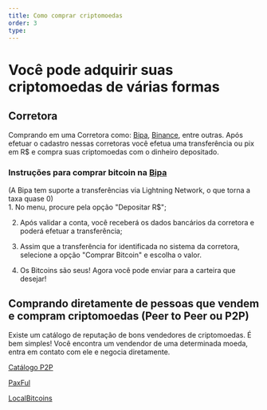 ```yaml
---
title: Como comprar criptomoedas
order: 3
type: 
---
```


# Você pode adquirir suas criptomoedas de várias formas



## Corretora

Comprando em uma Corretora como: [Bipa](https://bipa.app/), [Binance](https://www.binance.com/pt-BR), entre outras. Após efetuar o cadastro nessas corretoras você efetua uma transferência ou pix em R$ e compra suas criptomoedas com o dinheiro depositado.


### Instruções para comprar bitcoin na [Bipa](https://bipa.app/) 
<Aside>(A Bipa tem suporte a transferências via Lightning Network, o que torna a taxa quase 0)</Aside>
1. No menu, procure pela opção "Depositar R$";

2. Após validar a conta, você receberá os dados bancários da corretora e poderá efetuar a transferência;

3. Assim que a transferência for identificada no sistema da corretora, selecione a opção "Comprar Bitcoin" e escolha o valor.

4. Os Bitcoins são seus! Agora você pode enviar para a carteira que desejar!


## Comprando diretamente de pessoas que vendem e compram criptomoedas (Peer to Peer ou P2P)
Existe um catálogo de reputação de bons vendedores de criptomoedas. 
É bem simples! Você encontra um vendendor de uma determinada moeda, entra em contato com ele e negocia diretamente.

[Catálogo P2P](https://catalogop2p.com/)

[PaxFul](https://paxful.com/pt-br)

[LocalBitcoins](https://localbitcoins.com/)
